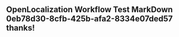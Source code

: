 <properties
ms.topic="hero-topic"
ms.test1="hero-topic"
ms.test2="test"/>

## OpenLocalization Workflow Test MarkDown 0eb78d30-8cfb-425b-afa2-8334e07ded57 thanks!
